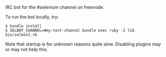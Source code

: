 IRC bot for the #selenium channel on freenode.

To run the bot locally, try:

    $ bundle install
    $ SELBOT_CHANNEL=#my-test-channel bundle exec ruby -I lib bin/selbot2.rb
    
Note that startup is for unknown reasons quite slow. Disabling plugins may or may not help this.
